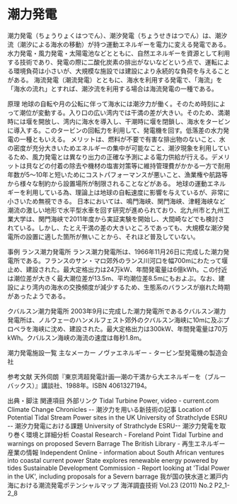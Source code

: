 # 潮力発電

潮力発電（ちょうりょくはつでん）、潮汐発電（ちょうせきはつでん）は、潮汐流（潮汐による海水の移動）が持つ運動エネルギーを電力に変える発電である。
水力発電・風力発電・太陽電池などとともに、自然エネルギーを資源として利用する技術であり、発電の際に二酸化炭素の排出がないなどという点で、運転による環境負荷は小さいが、大規模な施設では建設により永続的な負荷を与えることがある。
海流発電（潮流発電）とともに、海水を利用する発電で、「海流」を「海水の流れ」とすれば、潮汐流を利用する場合は海流発電の一種である。

原理
地球の自転や月の公転に伴って海水には潮汐力が働く。そのため時刻によって潮位が変動する。入り口の広い湾内では干満の差が大きい。そのため、満潮時には堰を開放し、湾内に海水を導入し、干潮時に堰を閉鎖し、海水をタービンに導入する。このタービンの回転力を利用して、発電機を回す。低落差の水力発電の一種ともいえる。
メリットは、燃料が不要で有害な排出物のないこと、水の密度が充分大きいためエネルギーの集中が可能なこと、潮汐現象を利用しているため、風力発電とは異なり出力の正確な予測による電力供給が行える。デメリットは貝などの付着の除去や機材の塩害対策等に維持管理費がかかる一方で耐用年数が5～10年と短いためにコストパフォーマンスが悪いこと、漁業権や航路等から様々な制約から設置場所が制限されることなどがある。
地球の運動エネルギーを利用している為、理論上は地球の自転速度に影響を与えているが、非常に小さいため無視できる。
日本においては、鳴門海峡、関門海峡、津軽海峡など潮流の激しい地形で水平型水車を回す研究が進められており、北九州市と九州工業大学は、関門海峡で2011年度から実証実験を開始し、大間崎などでも検討されている。しかし、たとえ干満の差の大きいところであっても、大規模な潮汐発電所の設置に適した箇所が無いことから、それほど普及していない。

事例
ランス潮力発電所
ランス潮力発電所は、1966年11月26日に完成した潮力発電所である。フランスのサン・マロ郊外のランス川河口を幅700mにわたって堰止め、建設された。最大定格出力は24万kW、年間発電量は6億kWh。この付近は潮位差が大きく最大潮位差が13.5m、平均潮位差8.5mにもおよぶ。なお、建設により湾内の海水の交換頻度が減少するため、生態系のバランスが崩れた時期があったようである。

クバルスン潮力発電所
2003年9月に完成した潮力発電所であるクバルスン潮力発電所は、ノルウェーのハンメルフェスト郊外のクバルスン海峡に10mに及ぶプロペラを海峡に沈め、建設された。最大定格出力は300kW、年間発電量は70万kWh。クバルスン海峡の海流の速度は毎秒1.8m。

潮力発電施設一覧
主なメーカー
ノヴァエネルギー - タービン型発電機の製造会社

参考文献
天外伺朗『東京湾超発電計画―潮の干満から大エネルギーを（ブルーバックス）』講談社、1988年。ISBN 4061327194。

出典・脚注
関連項目
外部リンク
Tidal Turbine Power, video - current.com
Climate Change Chronicles -- 潮汐力を用いる新技術の記事
Location of Potential Tidal Stream Power sites in the UK
University of Strathclyde ESRU -- 潮汐力発電における課題
University of Strathclyde ESRU-- 潮汐力発電を取り巻く環境と詳細分析
Coastal Research - Foreland Point Tidal Turbine and warnings on proposed Severn Barrage
The British Library - 再生エネルギー産業の情報
Independent Online - information about South African ventures into coastal current power
State explores renewable energy powered by tides
Sustainable Development Commission - Report looking at 'Tidal Power in the UK', including proposals for a Severn barrage
我が国の狭水道と瀬戸内海における潮流発電ポテンシャルマップ 海洋調査技術 Vol.23 (2011) No.2 P2_1-2_8